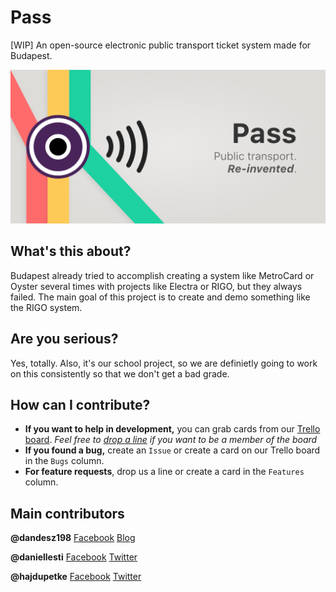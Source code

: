 # Pass
[WIP] An open-source electronic public transport ticket system made for Budapest.

![Pass banner with slogan](https://github.com/dandesz198/pass/blob/master/assets/Banner%20-%20with%20slogan.png?raw=true)

## What's this about?
Budapest already tried to accomplish creating a system like MetroCard or Oyster several times with projects like Electra or RIGO, but they always failed. The main goal of this project is to create and demo something like the RIGO system.

## Are you serious?
Yes, totally. Also, it's our school project, so we are definietly going to work on this consistently so that we don't get a bad grade.

## How can I contribute?

* **If you want to help in development,** you can grab cards from our [Trello board](https://trello.com/b/QhJUPS7o/pass). *Feel free to [drop a line](mailto:daniel.gergely@rising-stack.com) if you want to be a member of the board*
* **If you found a bug,** create an `Issue` or create a card on our Trello board in the `Bugs` column.
* **For feature requests**, drop us a line or create a card in the `Features` column.

## Main contributors
**@dandesz198** [Facebook](fb.me/dandesz198) [Blog](blog.risingstack.com/author/danielg/)

**@daniellesti** [Facebook](fb.me/lestid) [Twitter](twitter.com/lesti_dnl)

**@hajdupetke** [Facebook](fb.me/hajdupetke) [Twitter](twitter.com/hajdupetke)
